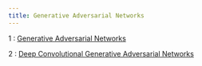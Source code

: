 ```yaml
---
title: Generative Adversarial Networks
---
```


1
: [Generative Adversarial Networks](https://d2l.ai/chapter_generative-adversarial-networks/index.html)

2
: [Deep Convolutional Generative Adversarial Networks](https://d2l.ai/chapter_generative-adversarial-networks/dcgan.html)
